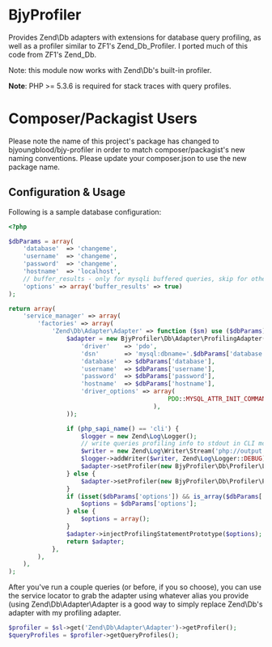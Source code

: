 BjyProfiler
===========
Provides Zend\Db adapters with extensions for database query profiling, as well as a profiler similar to ZF1's Zend\_Db\_Profiler.
I ported much of this code from ZF1's Zend_Db.

Note: this module now works with Zend\Db's built-in profiler.

**Note**: PHP >= 5.3.6 is required for stack traces with query profiles.

Composer/Packagist Users
========================

Please note the name of this project's package has changed to bjyoungblood/bjy-profiler
in order to match composer/packagist's new naming conventions. Please update your composer.json
to use the new package name.

Configuration & Usage
---------------------
Following is a sample database configuration:

```php
<?php

$dbParams = array(
    'database'  => 'changeme',
    'username'  => 'changeme',
    'password'  => 'changeme',
    'hostname'  => 'localhost',
    // buffer_results - only for mysqli buffered queries, skip for others
    'options' => array('buffer_results' => true)
);

return array(
    'service_manager' => array(
        'factories' => array(
            'Zend\Db\Adapter\Adapter' => function ($sm) use ($dbParams) {
                $adapter = new BjyProfiler\Db\Adapter\ProfilingAdapter(array(
                    'driver'    => 'pdo',
                    'dsn'       => 'mysql:dbname='.$dbParams['database'].';host='.$dbParams['hostname'],
                    'database'  => $dbParams['database'],
                    'username'  => $dbParams['username'],
                    'password'  => $dbParams['password'],
                    'hostname'  => $dbParams['hostname'],
                    'driver_options' => array(
                                            PDO::MYSQL_ATTR_INIT_COMMAND => 'SET NAMES \'UTF8\''
                                        ),
                ));

                if (php_sapi_name() == 'cli') {
                    $logger = new Zend\Log\Logger();
                    // write queries profiling info to stdout in CLI mode
                    $writer = new Zend\Log\Writer\Stream('php://output');
                    $logger->addWriter($writer, Zend\Log\Logger::DEBUG);
                    $adapter->setProfiler(new BjyProfiler\Db\Profiler\LoggingProfiler($logger));
                } else {
                    $adapter->setProfiler(new BjyProfiler\Db\Profiler\Profiler());
                }
                if (isset($dbParams['options']) && is_array($dbParams['options'])) {
                    $options = $dbParams['options'];
                } else {
                    $options = array();
                }
                $adapter->injectProfilingStatementPrototype($options);
                return $adapter;
            },
        ),
    ),
);
```

After you've run a couple queries (or before, if you so choose), you can use the service locator to grab the adapter using whatever alias you provide (using Zend\Db\Adapter\Adapter is a good way to simply replace Zend\Db's adapter with my profiling adapter.

```php
$profiler = $sl->get('Zend\Db\Adapter\Adapter')->getProfiler();
$queryProfiles = $profiler->getQueryProfiles();
```
